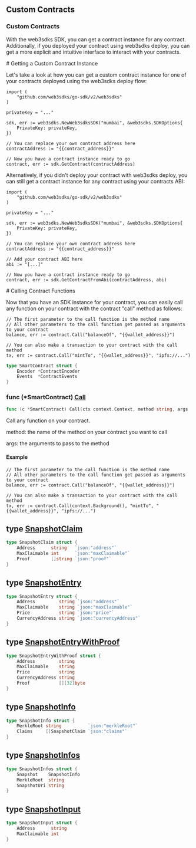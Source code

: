 
## Custom Contracts

### Custom Contracts

With the web3sdks SDK, you can get a contract instance for any contract\. Additionally, if you deployed your contract using web3sdks deploy, you can get a more explicit and intuitive interface to interact with your contracts\.

\# Getting a Custom Contract Instance

Let's take a look at how you can get a custom contract instance for one of your contracts deployed using the web3sdks deploy flow:

```
import (
	"github.com/web3sdks/go-sdk/v2/web3sdks"
)

privateKey = "..."

sdk, err := web3sdks.NewWeb3sdksSDK("mumbai", &web3sdks.SDKOptions{
	PrivateKey: privateKey,
})

// You can replace your own contract address here
contractAddress := "{{contract_address}}"

// Now you have a contract instance ready to go
contract, err := sdk.GetContract(contractAddress)
```

Alternatively, if you didn't deploy your contract with web3sdks deploy, you can still get a contract instance for any contract using your contracts ABI:

```
import (
	"github.com/web3sdks/go-sdk/v2/web3sdks"
)

privateKey = "..."

sdk, err := web3sdks.NewWeb3sdksSDK("mumbai", &web3sdks.SDKOptions{
	PrivateKey: privateKey,
})

// You can replace your own contract address here
contractAddress := "{{contract_address}}"

// Add your contract ABI here
abi := "[...]"

// Now you have a contract instance ready to go
contract, err := sdk.GetContractFromAbi(contractAddress, abi)
```

\# Calling Contract Functions

Now that you have an SDK instance for your contract, you can easily call any function on your contract with the contract "call" method as follows:

```
// The first parameter to the call function is the method name
// All other parameters to the call function get passed as arguments to your contract
balance, err := contract.Call("balanceOf", "{{wallet_address}}")

// You can also make a transaction to your contract with the call method
tx, err := contract.Call("mintTo", "{{wallet_address}}", "ipfs://...")
```

```go
type SmartContract struct {
    Encoder *ContractEncoder
    Events  *ContractEvents
}
```

### func \(\*SmartContract\) [Call](<https://github.com/web3sdks/go-sdk/blob/main/web3sdks/smart_contract.go#L134>)

```go
func (c *SmartContract) Call(ctx context.Context, method string, args ...interface{}) (interface{}, error)
```

Call any function on your contract\.

method: the name of the method on your contract you want to call

args: the arguments to pass to the method

#### Example

```
// The first parameter to the call function is the method name
// All other parameters to the call function get passed as arguments to your contract
balance, err := contract.Call("balanceOf", "{{wallet_address}}")

// You can also make a transaction to your contract with the call method
tx, err := contract.Call(context.Background(), "mintTo", "{{wallet_address}}", "ipfs://...")
```

## type [SnapshotClaim](<https://github.com/web3sdks/go-sdk/blob/main/web3sdks/snapshots.go#L17-L21>)

```go
type SnapshotClaim struct {
    Address      string   `json:"address"`
    MaxClaimable int      `json:"maxClaimable"`
    Proof        []string `json:"proof"`
}
```

## type [SnapshotEntry](<https://github.com/web3sdks/go-sdk/blob/main/web3sdks/types.go#L573-L578>)

```go
type SnapshotEntry struct {
    Address         string `json:"address"`
    MaxClaimable    string `json:"maxClaimable"`
    Price           string `json:"price"`
    CurrencyAddress string `json:"currencyAddress"`
}
```

## type [SnapshotEntryWithProof](<https://github.com/web3sdks/go-sdk/blob/main/web3sdks/types.go#L551-L557>)

```go
type SnapshotEntryWithProof struct {
    Address         string
    MaxClaimable    string
    Price           string
    CurrencyAddress string
    Proof           [][32]byte
}
```

## type [SnapshotInfo](<https://github.com/web3sdks/go-sdk/blob/main/web3sdks/snapshots.go#L23-L26>)

```go
type SnapshotInfo struct {
    MerkleRoot string          `json:"merkleRoot"`
    Claims     []SnapshotClaim `json:"claims"`
}
```

## type [SnapshotInfos](<https://github.com/web3sdks/go-sdk/blob/main/web3sdks/snapshots.go#L28-L32>)

```go
type SnapshotInfos struct {
    Snapshot    SnapshotInfo
    MerkleRoot  string
    SnapshotUri string
}
```

## type [SnapshotInput](<https://github.com/web3sdks/go-sdk/blob/main/web3sdks/snapshots.go#L12-L15>)

```go
type SnapshotInput struct {
    Address      string
    MaxClaimable int
}
```
